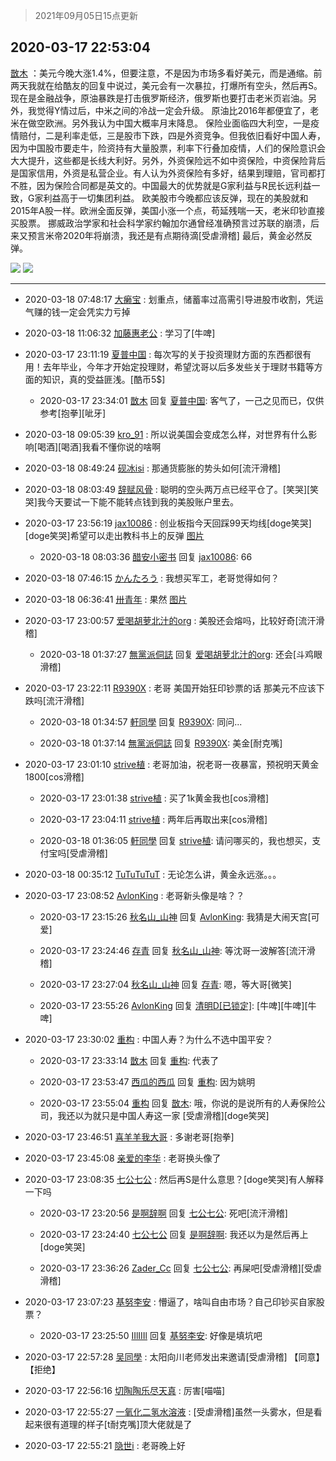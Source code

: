 > 2021年09月05日15点更新
<link rel="stylesheet" href="https://cdn.jsdelivr.net/gh/taotie6/sampleJSON@main/css/photo_show.css">


 ## 2020-03-17 22:53:04 

 [㪚木](https://www.coolapk.com/feed/17365358?shareKey=YTM1YWUyYjUyN2UwNjEzMTc1MmY~) ：美元今晚大涨1.4%，但要注意，不是因为市场多看好美元，而是通缩。前两天我就在给酷友的回复中说过，美元会有一次暴拉，打爆所有空头，然后再S。现在是金融战争，原油暴跌是打击俄罗斯经济，俄罗斯也要打击老米页岩油。另外，我觉得Y情过后，中米之间的冷战一定会升级。<!--break-->
原油比2016年都便宜了，老米在做空欧洲。另外我认为中国大概率月末降息。
保险业面临四大利空，一是疫情赔付，二是利率走低，三是股市下跌，四是外资竞争。但我依旧看好中国人寿，因为中国股市要走牛，险资持有大量股票，利率下行叠加疫情，人们的保险意识会大大提升，这些都是长线大利好。另外，外资保险远不如中资保险，中资保险背后是国家信用，外资是私营企业。有人认为外资保险有多好，结果到理赔，官司都打不胜，因为保险合同都是英文的。中国最大的优势就是G家利益与R民长远利益一致，G家利益高于一切集团利益。
欧美股市今晚都应该反弹，现在的美股就和2015年A股一样。欧洲全面反弹，美国小涨一个点，苟延残喘一天，老米印钞直接买股票。
挪威政治学家和社会科学家约翰加尔通曾经准确预言过苏联的崩溃，后来又预言米帝2020年将崩溃，我还是有点期待滴[受虐滑稽]
最后，黄金必然反弹。 

<div class="album">
<img class="img-item" src="http://image.coolapk.com/feed/2019/0413/20/1081091_1555160118_9331@300x300.gif" />
<img class="img-item" src="http://image.coolapk.com/feed/2019/0413/21/1081091_1555161055_013@270x240.gif" />
</div>

 ------- 

- 2020-03-18 07:48:17 [大癞宝](uid=2718036) : 划重点，储蓄率过高需引导进股市收割，凭运气赚的钱一定会凭实力亏掉 

- 2020-03-18 11:06:32 [加藤惠老公](uid=1266680) : 学习了[牛啤] 

- 2020-03-17 23:11:19 [夏普中国](uid=672220) : 每次写的关于投资理财方面的东西都很有用！去年毕业，今年才开始定投理财，希望沈哥以后多发些关于理财书籍等方面的知识，真的受益匪浅。[酷币5$] 

    - 2020-03-17 23:34:01 [㪚木](uid=1081091) 回复 [夏普中国](uid=672220): 客气了，一己之见而已，仅供参考[抱拳][呲牙] 

- 2020-03-18 09:05:39 [kro_91](uid=2408423) : 所以说美国会变成怎么样，对世界有什么影响[喝酒][喝酒]我看不懂你说的啥啊 

- 2020-03-18 08:49:24 [砚冰isi](uid=2159667) : 那通货膨胀的势头如何[流汗滑稽] 

- 2020-03-18 08:03:49 [辞赋风骨](uid=875865) : 聪明的空头两万点已经平仓了。[笑哭][笑哭]我今天要试一下能不能转点钱到我的美股账户里去。 

- 2020-03-17 23:56:19 [jax10086](uid=797822) : 创业板指今天回踩99天均线[doge笑哭][doge笑哭]希望可以走出教科书上的反弹 [图片](http://image.coolapk.com/feed/2020/0317/23/797822_af378905_0577_7738@1398x648.png)

    - 2020-03-18 08:03:36 [醋安小密书](uid=1946508) 回复 [jax10086](uid=797822): 66 

- 2020-03-18 07:46:15 [かんたろう](uid=1440332) : 我想买军工，老哥觉得如何？ 

- 2020-03-18 06:36:41 [卅青年](uid=855301) : 果然 [图片](http://image.coolapk.com/feed/2020/0318/06/855301_b1208395_4601_1274@630x299.jpeg)

- 2020-03-17 23:00:57 [爱喝胡萝北汁的org](uid=1377468) : 美股还会熔吗，比较好奇[流汗滑稽] 

    - 2020-03-18 01:37:27 [無黨派侗誌](uid=963651) 回复 [爱喝胡萝北汁的org](uid=1377468): 还会[斗鸡眼滑稽] 

- 2020-03-17 23:22:11 [R9390X](uid=2536144) : 老哥 美国开始狂印钞票的话 那美元不应该下跌吗[流汗滑稽] 

    - 2020-03-18 01:34:57 [軒同學](uid=882039) 回复 [R9390X](uid=2536144): 同问... 

    - 2020-03-18 01:37:14 [無黨派侗誌](uid=963651) 回复 [R9390X](uid=2536144): 美金[耐克嘴] 

- 2020-03-17 23:01:10 [strive植](uid=1468928) : 老哥加油，祝老哥一夜暴富，预祝明天黄金1800[cos滑稽] 

    - 2020-03-17 23:01:38 [strive植](uid=1468928) : 买了1k黄金我也[cos滑稽] 

    - 2020-03-17 23:04:11 [strive植](uid=1468928) : 两年后再取出来[cos滑稽] 

    - 2020-03-18 01:36:05 [軒同學](uid=882039) 回复 [strive植](uid=1468928): 请问哪买的，我也想买，支付宝吗[受虐滑稽] 

- 2020-03-18 00:35:12 [TuTuTuTuT](uid=1433312) : 无论怎么讲，黄金永远涨。。。 

- 2020-03-17 23:08:52 [AvlonKing](uid=964891) : 老哥新头像是啥？？ 

    - 2020-03-17 23:15:26 [秋名山_山神](uid=2250058) 回复 [AvlonKing](uid=964891): 我猜是大闹天宫[可爱] 

    - 2020-03-17 23:24:46 [存青](uid=1006954) 回复 [秋名山_山神](uid=2250058): 等沈哥一波解答[流汗滑稽] 

    - 2020-03-17 23:27:04 [秋名山_山神](uid=2250058) 回复 [存青](uid=1006954): 嗯，等大哥[微笑] 

    - 2020-03-17 23:55:26 [AvlonKing](uid=964891) 回复 [清明D[已锁定]](uid=1791376): [牛啤][牛啤][牛啤] 

- 2020-03-17 23:30:02 [重构](uid=2625831) : 中国人寿？为什么不选中国平安？ 

    - 2020-03-17 23:33:14 [㪚木](uid=1081091) 回复 [重构](uid=2625831): 代表了 

    - 2020-03-17 23:53:47 [西瓜的西瓜](uid=874231) 回复 [重构](uid=2625831): 因为姚明 

    - 2020-03-17 23:55:04 [重构](uid=2625831) 回复 [㪚木](uid=1081091): 哦，你说的是说所有的人寿保险公司，我还以为就只是中国人寿这一家 [受虐滑稽][doge笑哭] 

- 2020-03-17 23:46:51 [喜羊羊我大哥](uid=1474279) : 多谢老哥[抱拳] 

- 2020-03-17 23:45:08 [亲爱的李华](uid=1323228) : 老哥换头像了 

- 2020-03-17 23:08:35 [七公七公](uid=1763604) : 然后再S是什么意思？[doge笑哭]有人解释一下吗 

    - 2020-03-17 23:20:56 [是啊辞啊](uid=963639) 回复 [七公七公](uid=1763604): 死吧[流汗滑稽] 

    - 2020-03-17 23:24:40 [七公七公](uid=1763604) 回复 [是啊辞啊](uid=963639): 我还以为是然后再上[doge笑哭] 

    - 2020-03-17 23:36:26 [Zader_Cc](uid=1453125) 回复 [七公七公](uid=1763604): 再屎吧[受虐滑稽][受虐滑稽] 

- 2020-03-17 23:07:23 [基努李安](uid=2093978) : 懵逼了，啥叫自由市场？自己印钞买自家股票？ 

    - 2020-03-17 23:25:50 [IIlIIIl](uid=1472982) 回复 [基努李安](uid=2093978): 好像是填坑吧 

- 2020-03-17 22:57:28 [吴同學](uid=1320218) : 太阳向川老师发出来邀请[受虐滑稽]
【同意】            【拒绝】 

- 2020-03-17 22:56:16 [切陶陶乐尽天真](uid=737950) : 厉害[喵喵] 

- 2020-03-17 22:55:27 [一氧化二氢水溶液](uid=1099070) : [受虐滑稽]虽然一头雾水，但是看起来很有道理的样子[t耐克嘴]顶大佬就是了 

- 2020-03-17 22:55:21 [隐世i](uid=2181844) : 老哥晚上好 


